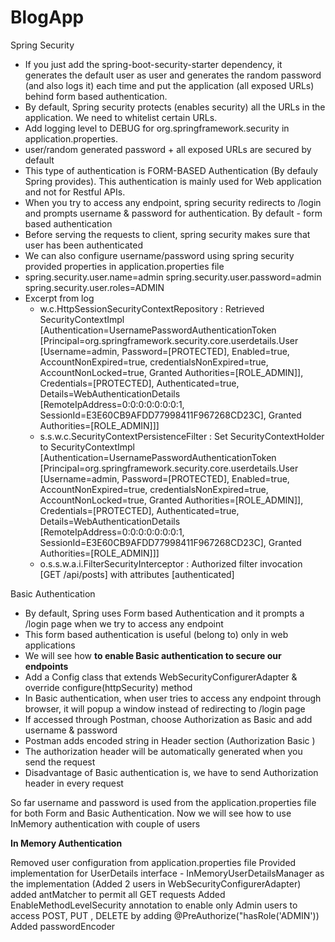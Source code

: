 # BlogApp

Spring Security
- If you just add the spring-boot-security-starter dependency, 
  it generates the default user as user and generates the random password (and also logs it) each time and put the application (all exposed URLs) behind form based authentication.
- By default, Spring security protects (enables security) all the URLs in the application. We need to whitelist certain URLs.
- Add logging level to DEBUG for org.springframework.security in application.properties.
- user/random generated password + all exposed URLs are secured by default
- This type of authentication is FORM-BASED Authentication (By defauly Spring provides). This authentication is mainly used for Web application and not for Restful APIs.
- When you try to access any endpoint, spring security redirects to /login and prompts username & password for authentication. By default -  form based authentication
- Before serving the requests to client, spring security makes sure that user has been authenticated
- We can also configure username/password using spring security provided properties in application.properties file
- spring.security.user.name=admin
  spring.security.user.password=admin
  spring.security.user.roles=ADMIN
- Excerpt from log
  - w.c.HttpSessionSecurityContextRepository : Retrieved SecurityContextImpl [Authentication=UsernamePasswordAuthenticationToken [Principal=org.springframework.security.core.userdetails.User [Username=admin, Password=[PROTECTED], Enabled=true, AccountNonExpired=true, credentialsNonExpired=true, AccountNonLocked=true, Granted Authorities=[ROLE_ADMIN]], Credentials=[PROTECTED], Authenticated=true, Details=WebAuthenticationDetails [RemoteIpAddress=0:0:0:0:0:0:0:1, SessionId=E3E60CB9AFDD77998411F967268CD23C], Granted Authorities=[ROLE_ADMIN]]]
  - s.s.w.c.SecurityContextPersistenceFilter : Set SecurityContextHolder to SecurityContextImpl [Authentication=UsernamePasswordAuthenticationToken [Principal=org.springframework.security.core.userdetails.User [Username=admin, Password=[PROTECTED], Enabled=true, AccountNonExpired=true, credentialsNonExpired=true, AccountNonLocked=true, Granted Authorities=[ROLE_ADMIN]], Credentials=[PROTECTED], Authenticated=true, Details=WebAuthenticationDetails [RemoteIpAddress=0:0:0:0:0:0:0:1, SessionId=E3E60CB9AFDD77998411F967268CD23C], Granted Authorities=[ROLE_ADMIN]]]
  - o.s.s.w.a.i.FilterSecurityInterceptor    : Authorized filter invocation [GET /api/posts] with attributes [authenticated]

Basic Authentication

- By default, Spring uses Form based Authentication and it prompts a /login page when we try to access any endpoint
- This form based authentication is useful (belong to) only in web applications
- We will see how **to enable Basic authentication to secure our endpoints**
- Add a Config class that extends WebSecurityConfigurerAdapter & override configure(httpSecurity) method
- In Basic authentication, when user tries to access any endpoint through browser, it will popup a window instead of redirecting to /login page
- If accessed through Postman, choose Authorization as Basic and add username & password
- Postman adds encoded string in Header section (Authorization Basic <Base64 encoded>)
- The authorization header will be automatically generated when you send the request
- Disadvantage of Basic authentication is, we have to send Authorization header in every request

So far username and password is used from the application.properties file for both Form and Basic Authentication. Now we will see how to use InMemory authentication
with couple of users

**In Memory Authentication**

Removed user configuration from application.properties file
Provided implementation for UserDetails interface - InMemoryUserDetailsManager as the implementation (Added 2 users in WebSecurityConfigurerAdapter)
added antMatcher to permit all GET requests
Added EnableMethodLevelSecurity annotation to enable only Admin users to access POST, PUT , DELETE by adding @PreAuthorize("hasRole('ADMIN'))
Added passwordEncoder 

